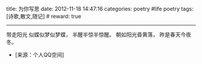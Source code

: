 title: 为你写思
date: 2012-11-18 14:47:16
categories: poetry #life poetry
tags: [诗歌,散文,随记]  # <!--more-->
reward: true

---

带走阳光
似蝶似梦似梦蝶，
半醒半惊半惊醒。
朝如阳光昏黄落，
昨是春天今夜冬。

<!--more-->

- [来源：个人QQ空间]
